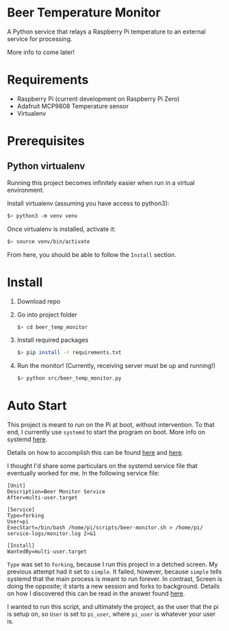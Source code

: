 # Beer Temperature Monitor

A Python service that relays a Raspberry Pi temperature to an external service for processing.

More info to come later!

# Requirements
- Raspberry Pi (current development on Raspberry Pi Zero)
- Adafruit MCP9808 Temperature sensor
- Virtualenv

# Prerequisites
## Python virtualenv
Running this project becomes infinitely easier when run in a virtual environment.

Install virtualenv (assuming you have access to python3):

  ```bash
  $> python3 -m venv venv
  ```

Once virtualenv is installed, activate it:
    
  ```bash
  $> source venv/bin/activate
  ```

From here, you should be able to follow the `Install` section.

# Install
1. Download repo
2. Go into project folder

    ```bash
    $> cd beer_temp_monitor
    ```

3. Install required packages
    ```bash
    $> pip install -r requirements.txt
    ```
4. Run the monitor! (Currently, receiving server must be up and 
   running!)
    
    ```bash
    $> python src/beer_temp_monitor.py
    ```


# Auto Start
This project is meant to run on the Pi at boot, without intervention. To that end, I currently use `systemd` to start the program on boot. 
More info on systemd [here][1].

Details on how to accomplish this can be found [here][2] and [here][3].

I thought I'd share some particulars on the systemd service file that 
eventually worked for me. In the following service file:


    [Unit]
    Description=Beer Monitor Service
    After=multi-user.target

    [Service]
    Type=forking
    User=pi
    ExecStart=/bin/bash /home/pi/scripts/beer-monitor.sh > /home/pi/    service-logs/monitor.log 2>&1

    [Install]
    WantedBy=multi-user.target

`Type` was set to `forking`, because I run this project in a detched 
screen. My previous attempt had it set to `simple`. It failed, however,
because `simple` tells systemd that the main process is meant to run
forever. In contrast, Screen is doing the opposite; it starts a new
session and forks to background. Details on how I discovered this can be
read in the answer found [here][4].

I wanted to run this script, and ultimately the project, as the user
that the pi is setup on, so `User` is set to `pi_user`, where `pi_user`
is whatever your user is.


[1]: https://www.freedesktop.org/software/systemd/man/systemd.unit.html
[2]: https://www.raspberrypi.org/documentation/linux/usage/systemd.md
[3]: http://neilwebber.com/notes/2016/02/10/making-a-simple-systemd-file-for-raspberry-pi-jessie/
[4]: https://superuser.com/questions/1276775/systemd-service-python-script-inside-screen-on-boot